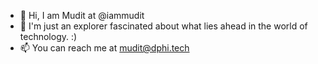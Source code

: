 - 👋 Hi, I am Mudit at @iammudit
- 👀 I'm just an explorer fascinated about what lies ahead in the world of technology. :)
- 📫 You can reach me at mudit@dphi.tech

<!---
iammudit/iammudit is a ✨ special ✨ repository because its `README.md` (this file) appears on your GitHub profile.
You can click the Preview link to take a look at your changes.
--->

